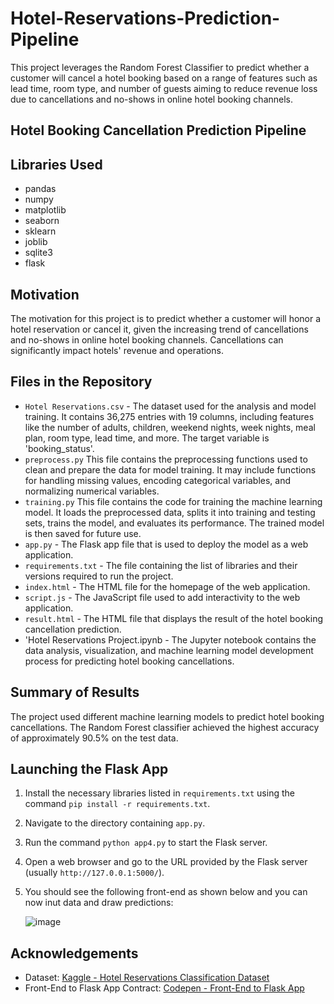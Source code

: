 # Hotel-Reservations-Prediction-Pipeline
This project leverages the Random Forest Classifier to predict whether a customer will cancel a hotel booking based on a range of features such as lead time, room type, and number of guests aiming to reduce revenue loss due to cancellations and no-shows in online hotel booking channels.

## Hotel Booking Cancellation Prediction Pipeline

## Libraries Used
- pandas
- numpy
- matplotlib
- seaborn
- sklearn
- joblib
- sqlite3
- flask

## Motivation
The motivation for this project is to predict whether a customer will honor a hotel reservation or cancel it, given the increasing trend of cancellations and no-shows in online hotel booking channels. Cancellations can significantly impact hotels' revenue and operations.

## Files in the Repository
- `Hotel Reservations.csv` - The dataset used for the analysis and model training. It contains 36,275 entries with 19 columns, including features like the number of adults, children, weekend nights, week nights, meal plan, room type, lead time, and more. The target variable is 'booking_status'.
- `preprocess.py` This file contains the preprocessing functions used to clean and prepare the data for model training. It may include functions for handling missing values, encoding categorical variables, and normalizing numerical variables.
- `training.py` This file contains the code for training the machine learning model. It loads the preprocessed data, splits it into training and testing sets, trains the model, and evaluates its performance. The trained model is then saved for future use.
- `app.py` - The Flask app file that is used to deploy the model as a web application.
- `requirements.txt` - The file containing the list of libraries and their versions required to run the project.
- `index.html` - The HTML file for the homepage of the web application.
- `script.js` - The JavaScript file used to add interactivity to the web application.
- `result.html` - The HTML file that displays the result of the hotel booking cancellation prediction.
- 'Hotel Reservations Project.ipynb - The Jupyter notebook contains the data analysis, visualization, and machine learning model development process for predicting hotel booking cancellations.
  
## Summary of Results
The project used different machine learning models to predict hotel booking cancellations. The Random Forest classifier achieved the highest accuracy of approximately 90.5% on the test data.

## Launching the Flask App
1. Install the necessary libraries listed in `requirements.txt` using the command `pip install -r requirements.txt`.
2. Navigate to the directory containing `app.py`.
3. Run the command `python app4.py` to start the Flask server.
4. Open a web browser and go to the URL provided by the Flask server (usually `http://127.0.0.1:5000/`).
5. You should see the following front-end as shown below and you can now inut data and draw predictions:

   ![image](https://github.com/Mathuzala/Hotel-Reservations-Prediction-Pipeline/assets/44985594/76aa416a-fa45-41bc-a0ee-1934b0af8792)


## Acknowledgements
- Dataset: [Kaggle - Hotel Reservations Classification Dataset](https://www.kaggle.com/datasets/ahsan81/hotel-reservations-classification-dataset/)
- Front-End to Flask App Contract: [Codepen - Front-End to Flask App](https://codepen.io/jaycbrf/pen/NWYjYr)
